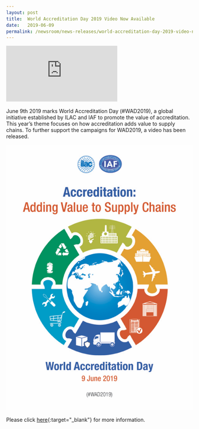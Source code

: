 ```yaml
---
layout: post
title:  World Accreditation Day 2019 Video Now Available
date:   2019-06-09
permalink: /newsroom/news-releases/world-accreditation-day-2019-video-now-available
---
```


<div class="video-container">
  <iframe src="https://www.youtube.com/watch?v=VB87krtT2Pk" frameborder="0" allowfullscreen></iframe>
</div>

June 9th 2019 marks World Accreditation Day (#WAD2019), a global initiative established by ILAC and IAF to promote the value of accreditation. This year’s theme focuses on how accreditation adds value to supply chains. To further support the campaigns for WAD2019, a video has been released.

![World Accreditation Day 2019](/images/press-release/documents/WAD-2019-Poster.png)

Please click [here](https://www.iaf.nu/articles/World_Accreditation_Day_2019_Video_Now_Available/611){:target="_blank"} for more information.
